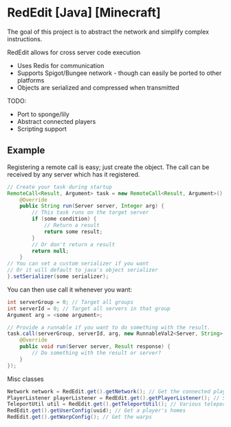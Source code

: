 # RedEdit [Java] [Minecraft]
The goal of this project is to abstract the network and simplify complex instructions.

RedEdit allows for cross server code execution
 - Uses Redis for communication
 - Supports Spigot/Bungee network - though can easily be ported to other platforms
 - Objects are serialized and compressed when transmitted
 
TODO:
 - Port to sponge/lily
 - Abstract connected players
 - Scripting support
 
## Example
Registering a remote call is easy; just create the object. The call can be received by any server which has it registered. 
```Java
// Create your task during startup
RemoteCall<Result, Argument> task = new RemoteCall<Result, Argument>() {
    @Override
    public String run(Server server, Integer arg) {
        // This task runs on the target server
        if (some condition) {
            // Return a result
            return some result;
        }
        // Or don't return a result
        return null;
    }
// You can set a custom serializer if you want
// Or it will default to java's object serializer
}.setSerializer(some serializer);
```

You can then use call it whenever you want:
```Java
int serverGroup = 0; // Target all groups
int serverId = 0; // Target all servers in that group
Argument arg = <some argument>;

// Provide a runnable if you want to do something with the result.
task.call(serverGroup, serverId, arg, new RunnableVal2<Server, String>() {
    @Override
    public void run(Server server, Result response) {
        // Do something with the result or server?
    }
});
```
Misc classes
```Java
Network network = RedEdit.get().getNetwork(); // Get the connected players/servers
PlayerListener playerListener = RedEdit.get().getPlayerListener(); // Schedule a task on player join (timeout: 10s)
TeleportUtil util = RedEdit.get().getTeleportUtil(); // Various teleportation function
RedEdit.get().getUserConfig(uuid); // Get a player's homes
RedEdit.get().getWarpConfig(); // Get the warps
```
